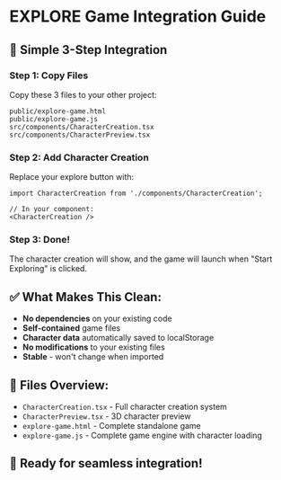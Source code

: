 # EXPLORE Game Integration Guide

## 🎯 **Simple 3-Step Integration**

### **Step 1: Copy Files**
Copy these 3 files to your other project:
```
public/explore-game.html
public/explore-game.js
src/components/CharacterCreation.tsx
src/components/CharacterPreview.tsx
```

### **Step 2: Add Character Creation**
Replace your explore button with:
```tsx
import CharacterCreation from './components/CharacterCreation';

// In your component:
<CharacterCreation />
```

### **Step 3: Done!**
The character creation will show, and the game will launch when "Start Exploring" is clicked.

## ✅ **What Makes This Clean:**
- **No dependencies** on your existing code
- **Self-contained** game files
- **Character data** automatically saved to localStorage
- **No modifications** to your existing files
- **Stable** - won't change when imported

## 🔧 **Files Overview:**
- `CharacterCreation.tsx` - Full character creation system
- `CharacterPreview.tsx` - 3D character preview
- `explore-game.html` - Complete standalone game
- `explore-game.js` - Complete game engine with character loading

## 🚀 **Ready for seamless integration!**